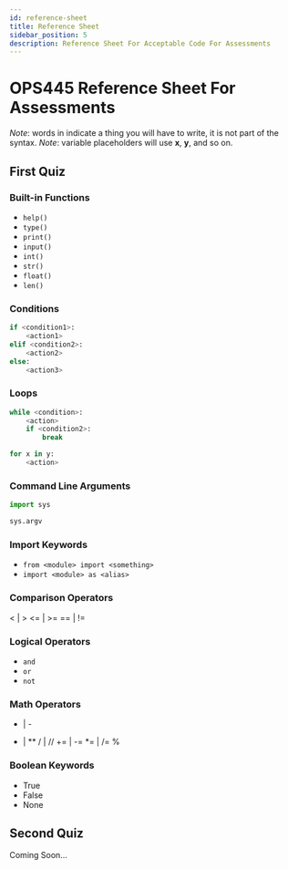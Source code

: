 ```yaml
---
id: reference-sheet
title: Reference Sheet
sidebar_position: 5
description: Reference Sheet For Acceptable Code For Assessments
---
```


# OPS445 Reference Sheet For Assessments

_Note_: words in <these> indicate a thing you will have to write, it is not part of the syntax.
_Note_: variable placeholders will use **x**, **y**, and so on.

## First Quiz

### Built-in Functions

- `help()`
- `type()`
- `print()`
- `input()`
- `int()`
- `str()`
- `float()`
- `len()`

### Conditions

```python
if <condition1>:
    <action1>
elif <condition2>:
    <action2>
else:
    <action3>
```

### Loops

```python
while <condition>:
    <action>
    if <condition2>:
        break
```

```python
for x in y:
    <action>
```

### Command Line Arguments

```python
import sys

sys.argv
```

### Import Keywords

- `from <module> import <something>`
- `import <module> as <alias>`

### Comparison Operators

 < | >
<= | >=
== | !=

### Logical Operators

- `and`
- `or`
- `not`

### Math Operators

+ | -
* | **
/ | //
+= | -=
*= | /=
%

### Boolean Keywords

- True
- False
- None

## Second Quiz

Coming Soon...
